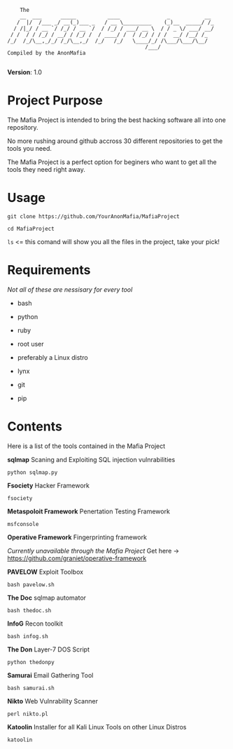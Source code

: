 
```   
    The
    __  ___      _____          ____               _           __ 
   /  |/  /___ _/ __(_)___ _   / __ \_________    (_)__  _____/ /_
  / /|_/ / __ `/ /_/ / __ `/  / /_/ / ___/ __ \  / / _ \/ ___/ __/
 / /  / / /_/ / __/ / /_/ /  / ____/ /  / /_/ / / /  __/ /__/ /_  
/_/  /_/\__,_/_/ /_/\__,_/  /_/   /_/   \____/_/ /\___/\___/\__/  
                                            /___/        
Compiled by the AnonMafia                                           
                                         
```
**Version**: 1.0

# Project Purpose

The Mafia Project is intended to bring the best hacking software all into one repository. 

No more rushing around github accross 30 different repositories to get the tools you need.

The Mafia Project is a perfect option for beginers who want to get all the tools they need right away.

# Usage

``` git clone https://github.com/YourAnonMafia/MafiaProject ```

``` cd MafiaProject ```

`` ls `` <= this comand will show you all the files in the project, take your pick!

# Requirements

*Not all of these are nessisary for every tool*

- bash

- python

- ruby

- root user

- preferably a Linux distro

- lynx 

- git 

- pip

# Contents

Here is a list of the tools contained in the Mafia Project

**sqlmap**
Scaning and Exploiting SQL injection vulnrabilities 

```python sqlmap.py```

**Fsociety**
Hacker Framework

```fsociety```

**Metaspoloit Framework**
Penertation Testing Framework

```msfconsole```

**Operative Framework**
Fingerprinting framework

*Currently unavailable through the Mafia Project*
Get here -> https://github.com/graniet/operative-framework

**PAVELOW**
Exploit Toolbox

```bash pavelow.sh```

**The Doc**
sqlmap automator

``bash thedoc.sh``

**InfoG**
Recon toolkit

```bash infog.sh```

**The Don**
Layer-7 DOS Script

```python thedonpy```

**Samurai**
Email Gathering Tool

```bash samurai.sh```

**Nikto**
Web Vulnrability Scanner 

```perl nikto.pl```

**Katoolin**
Installer for all Kali Linux Tools on other Linux Distros

```katoolin```











